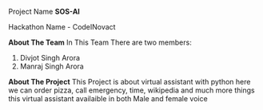Project Name **SOS-AI**


Hackathon Name - CodeINovact


**About The Team**
In This Team There are two members:
1. Divjot Singh Arora
2. Manraj Singh Arora

**About The Project**
This Project is about virtual assistant with python here we can order pizza, call emergency, time, wikipedia and much more things
this virtual assistant availaible in both Male and female voice
